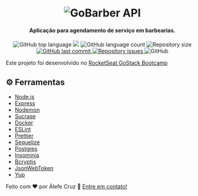 <h1 align="center">
    <img alt="GoBarber API"
    src="https://res.cloudinary.com/alefecruz/image/upload/c_scale,w_364/v1583951059/gobarber-logo_001_q3vwgl.png" />
    <br>
</h1>

<h4 align="center">
 Aplicação para agendamento de serviço em barbearias.
</h4>
<p align="center">
  <img alt="GitHub top language" src="https://img.shields.io/github/languages/top/alefecruz/gobarber-api.svg">
  <a href="https://www.codacy.com/manual/alefecruz/gobarber-api?utm_source=github.com&amp;utm_medium=referral&amp;utm_content=alefecruz/gobarber-api&amp;utm_campaign=Badge_Grade"><img src="https://api.codacy.com/project/badge/Grade/dc91a79332014da0821fabba5304692f"/></a>
  <img alt="GitHub language count" src="https://img.shields.io/github/languages/count/alefecruz/gobarber-api.svg">
  <img alt="Repository size" src="https://img.shields.io/github/repo-size/alefecruz/gobarber-api.svg">
  <a href="https://github.com/alefecruz/gobarber-api/commits/master">
    <img alt="GitHub last commit" src="https://img.shields.io/github/last-commit/alefecruz/gobarber-api.svg">
  </a>
  <a href="https://github.com/alefecruz/gobarber-api/issues">
    <img alt="Repository issues" src="https://img.shields.io/github/issues/alefecruz/gobarber-api.svg">
  </a>
  <img alt="GitHub" src="https://img.shields.io/github/license/alefecruz/gobarber-api.svg">
</p>

Este projeto foi desenvolvido no [RocketSeat GoStack Bootcamp](https://rocketseat.com.br/bootcamp)

## ⚙️ Ferramentas

- [Node.js][nodejs]
- [Express][express]
- [Nodemon][nodemon]
- [Sucrase][sucrase]
- [Docker][docker]
- [ESLint][eslint]
- [Prettier][prettier]
- [Sequelize][sequelize]
- [Postgres][postgres]
- [Insominia][insominia]
- [Bcryptjs][bcryptjs]
- [JsonWebToken][jsonWebToken]
- [Yup][yup]

Feito com ♥ por Álefe Cruz :wave: [Entre em contato!](https://www.alefecruz.com.br/)

[nodejs]:https://nodejs.org/
[express]:https://nodejs.org/
[nodemon]:https://nodemon.io/
[sucrase]:https://sucrase.io/
[docker]:https://www.docker.com/
[eslint]:https://eslint.org/
[prettier]:https://prettier.io/
[sequelize]:https://sequelize.org/
[postgres]:https://www.postgresql.org/
[insominia]:https://insomnia.rest/
[bcryptjs]:https://github.com/dcodeIO/bcrypt.js#readme
[jsonWebToken]:https://jwt.io/
[yup]:https://github.com/jquense/yup
